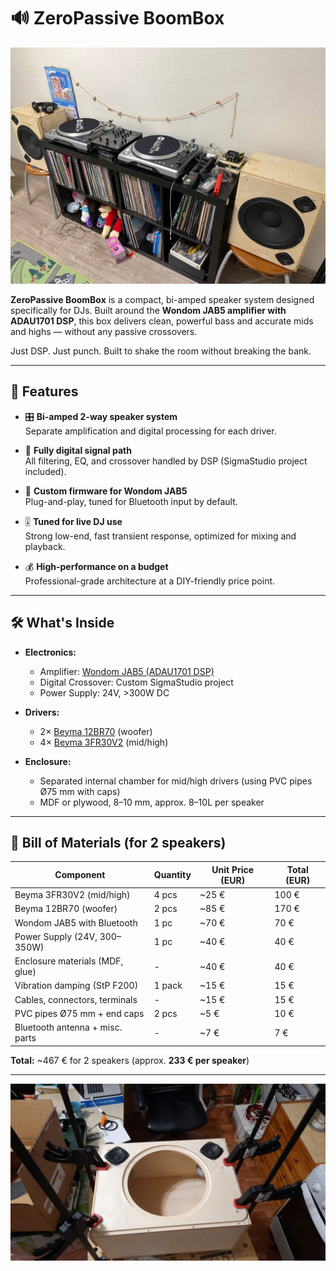# 🔊 ZeroPassive BoomBox
![Result](Result.jpeg)

**ZeroPassive BoomBox** is a compact, bi-amped speaker system designed specifically for DJs. Built around the **Wondom JAB5 amplifier with ADAU1701 DSP**, this box delivers clean, powerful bass and accurate mids and highs — without any passive crossovers.

Just DSP. Just punch. Built to shake the room without breaking the bank.

---

## 🚀 Features

- 🎛️ **Bi-amped 2-way speaker system**  
  Separate amplification and digital processing for each driver.

- 🧠 **Fully digital signal path**  
  All filtering, EQ, and crossover handled by DSP (SigmaStudio project included).

- 🔧 **Custom firmware for Wondom JAB5**  
  Plug-and-play, tuned for Bluetooth input by default.

- 🎚️ **Tuned for live DJ use**  
  Strong low-end, fast transient response, optimized for mixing and playback.

- 💰 **High-performance on a budget**  
  Professional-grade architecture at a DIY-friendly price point.

---

## 🛠️ What's Inside

- **Electronics:**
  - Amplifier: [Wondom JAB5 (ADAU1701 DSP)](https://files.sure-electronics.com/download/JAB5.pdf)
  - Digital Crossover: Custom SigmaStudio project
  - Power Supply: 24V, >300W DC

- **Drivers:**
  - 2× [Beyma 12BR70](https://www.beyma.com/speakers/Fichas_Tecnicas/beyma-speakers-data-sheet-low-mid-frequency-12BR70.pdf) (woofer)
  - 4× [Beyma 3FR30V2](https://www.beyma.com/speakers/Fichas_Tecnicas/beyma-speakers-data-sheet-full-range-3FR30V2.pdf) (mid/high)

- **Enclosure:**
  - Separated internal chamber for mid/high drivers (using PVC pipes Ø75 mm with caps)
  - MDF or plywood, 8–10 mm, approx. 8–10L per speaker

---

## 🧰 Bill of Materials (for 2 speakers)

| Component                        | Quantity | Unit Price (EUR) | Total (EUR) |
|----------------------------------|----------|------------------|-------------|
| Beyma 3FR30V2 (mid/high)         | 4 pcs    | ~25 €            | 100 €       |
| Beyma 12BR70 (woofer)            | 2 pcs    | ~85 €            | 170 €       |
| Wondom JAB5 with Bluetooth       | 1 pc     | ~70 €            | 70 €        |
| Power Supply (24V, 300–350W)     | 1 pc     | ~40 €            | 40 €        |
| Enclosure materials (MDF, glue)  | -        | ~40 €            | 40 €        |
| Vibration damping (StP F200)     | 1 pack   | ~15 €            | 15 €        |
| Cables, connectors, terminals    | -        | ~15 €            | 15 €        |
| PVC pipes Ø75 mm + end caps      | 2 pcs    | ~5 €             | 10 €        |
| Bluetooth antenna + misc. parts  | -        | ~7 €             | 7 €         |

**Total:** ~467 € for 2 speakers (approx. **233 € per speaker**)

---

![Assembly](case_assembly.jpeg)

